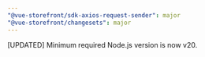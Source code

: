 ```yaml
---
"@vue-storefront/sdk-axios-request-sender": major
"@vue-storefront/changesets": major
---
```


[UPDATED] Minimum required Node.js version is now v20.
